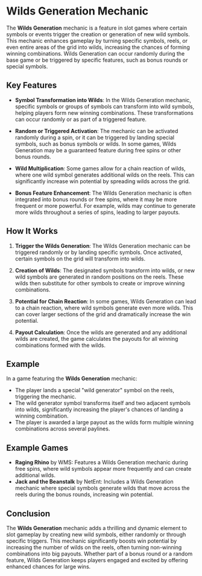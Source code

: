 # Wilds Generation Mechanic

The **Wilds Generation** mechanic is a feature in slot games where certain symbols or events trigger the creation or generation of new wild symbols. This mechanic enhances gameplay by turning specific symbols, reels, or even entire areas of the grid into wilds, increasing the chances of forming winning combinations. Wilds Generation can occur randomly during the base game or be triggered by specific features, such as bonus rounds or special symbols.

## Key Features

- **Symbol Transformation into Wilds**: In the Wilds Generation mechanic, specific symbols or groups of symbols can transform into wild symbols, helping players form new winning combinations. These transformations can occur randomly or as part of a triggered feature.

- **Random or Triggered Activation**: The mechanic can be activated randomly during a spin, or it can be triggered by landing special symbols, such as bonus symbols or wilds. In some games, Wilds Generation may be a guaranteed feature during free spins or other bonus rounds.

- **Wild Multiplication**: Some games allow for a chain reaction of wilds, where one wild symbol generates additional wilds on the reels. This can significantly increase win potential by spreading wilds across the grid.

- **Bonus Feature Enhancement**: The Wilds Generation mechanic is often integrated into bonus rounds or free spins, where it may be more frequent or more powerful. For example, wilds may continue to generate more wilds throughout a series of spins, leading to larger payouts.

## How It Works

1. **Trigger the Wilds Generation**: The Wilds Generation mechanic can be triggered randomly or by landing specific symbols. Once activated, certain symbols on the grid will transform into wilds.

2. **Creation of Wilds**: The designated symbols transform into wilds, or new wild symbols are generated in random positions on the reels. These wilds then substitute for other symbols to create or improve winning combinations.

3. **Potential for Chain Reaction**: In some games, Wilds Generation can lead to a chain reaction, where wild symbols generate even more wilds. This can cover larger sections of the grid and dramatically increase the win potential.

4. **Payout Calculation**: Once the wilds are generated and any additional wilds are created, the game calculates the payouts for all winning combinations formed with the wilds.

## Example

In a game featuring the **Wilds Generation** mechanic:
- The player lands a special "wild generator" symbol on the reels, triggering the mechanic.
- The wild generator symbol transforms itself and two adjacent symbols into wilds, significantly increasing the player's chances of landing a winning combination.
- The player is awarded a large payout as the wilds form multiple winning combinations across several paylines.

## Example Games

- **Raging Rhino** by WMS: Features a Wilds Generation mechanic during free spins, where wild symbols appear more frequently and can create additional wilds.
- **Jack and the Beanstalk** by NetEnt: Includes a Wilds Generation mechanic where special symbols generate wilds that move across the reels during the bonus rounds, increasing win potential.

## Conclusion

The **Wilds Generation** mechanic adds a thrilling and dynamic element to slot gameplay by creating new wild symbols, either randomly or through specific triggers. This mechanic significantly boosts win potential by increasing the number of wilds on the reels, often turning non-winning combinations into big payouts. Whether part of a bonus round or a random feature, Wilds Generation keeps players engaged and excited by offering enhanced chances for large wins.
